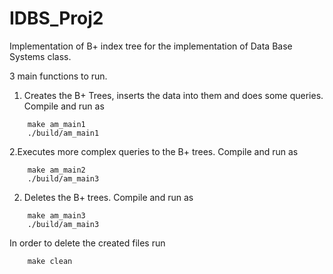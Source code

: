 # IDBS_Proj2

Implementation of B+ index tree for the implementation of Data Base Systems class.

3 main functions to run.

1. Creates the B+ Trees, inserts the data into them and does some queries. Compile and run as
```
    make am_main1
    ./build/am_main1
```

2.Executes more complex queries to the B+ trees. Compile and run as
```
    make am_main2
    ./build/am_main3
```

2. Deletes the B+ trees. Compile and run as
```
    make am_main3
    ./build/am_main3
```

In order to delete the created files run
```
    make clean
```
